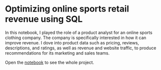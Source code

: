 # Optimizing online sports retail revenue using SQL
In this notebook, I played the role of a product analyst for an online sports clothing company. The company is specifically interested in how it can improve revenue. <be> I dove into product data such as pricing, reviews, descriptions, and ratings, as well as revenue and website traffic, to produce recommendations for its marketing and sales teams.

Open the [notebook](https://github.com/DarkoMonzioCompagnoni/SQL_Optimizing-online_sports_retail_revenue/blob/main/sports_retail_revenue.ipynb) to see the whole project.

